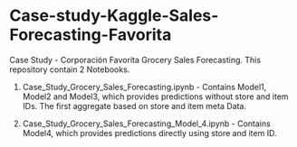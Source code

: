 # Case-study-Kaggle-Sales-Forecasting-Favorita
Case Study - Corporación Favorita Grocery Sales Forecasting.
This repository contain 2 Notebooks. 

1) Case_Study_Grocery_Sales_Forecasting.ipynb - Contains Model1, Model2 and Model3, which provides predictions without store and item IDs. The first aggregate based on store and item meta Data.
   
2) Case_Study_Grocery_Sales_Forecasting_Model_4.ipynb - Contains Model4, which provides predictions directly using store and item ID.
